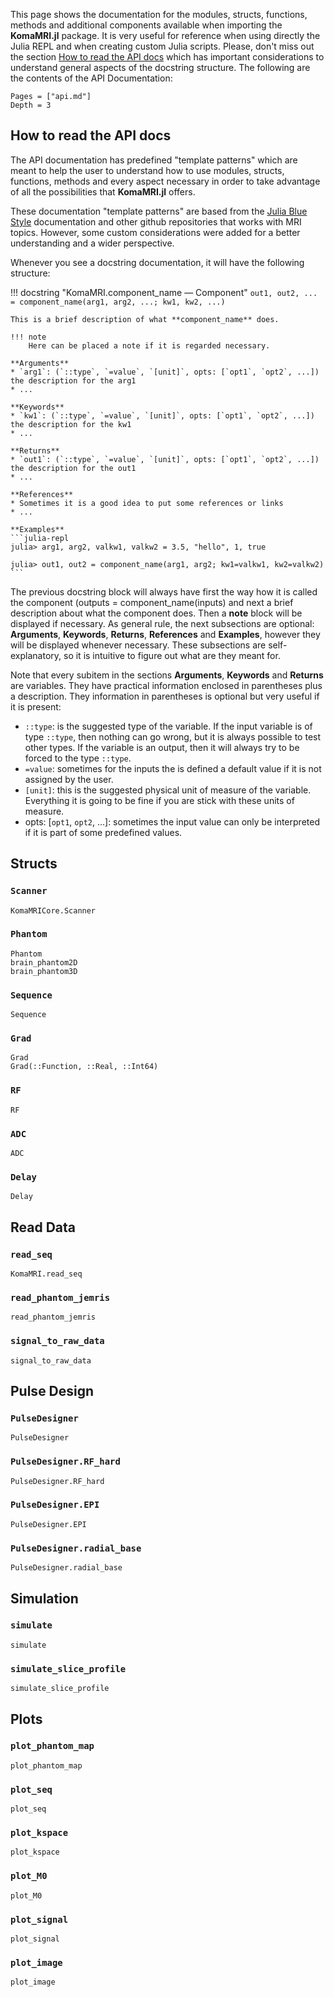 
This page shows the documentation for the modules, structs, functions, methods and additional components available when importing the **KomaMRI.jl** package. It is very useful for reference when using directly the Julia REPL and when creating custom Julia scripts. Please, don't miss out the section [How to read the API docs](api.md#How-to-read-the-API-docs) which has important considerations to understand general aspects of the docstring structure. The following are the contents of the API Documentation:

```@contents
Pages = ["api.md"]
Depth = 3
```

## How to read the API docs

The API documentation has predefined "template patterns" which are meant to help the user to understand how to use modules, structs, functions, methods and every aspect necessary in order to take advantage of all the possibilities that **KomaMRI.jl** offers.

These documentation "template patterns" are based from the [Julia Blue Style](https://github.com/invenia/BlueStyle) documentation and other github repositories that works with MRI topics. However, some custom considerations were added for a better understanding and a wider perspective.

Whenever you see a docstring documentation, it will have the following structure:

!!! docstring "KomaMRI.component_name — Component"
    ```
    out1, out2, ... = component_name(arg1, arg2, ...; kw1, kw2, ...)
    ```

    This is a brief description of what **component_name** does.

    !!! note
        Here can be placed a note if it is regarded necessary.
    
    **Arguments**
    * `arg1`: (`::type`, `=value`, `[unit]`, opts: [`opt1`, `opt2`, ...]) the description for the arg1
    * ...
    
    **Keywords**
    * `kw1`: (`::type`, `=value`, `[unit]`, opts: [`opt1`, `opt2`, ...]) the description for the kw1
    * ...
    
    **Returns**
    * `out1`: (`::type`, `=value`, `[unit]`, opts: [`opt1`, `opt2`, ...]) the description for the out1
    * ...
    
    **References**
    * Sometimes it is a good idea to put some references or links
    * ...
    
    **Examples**
    ```julia-repl
    julia> arg1, arg2, valkw1, valkw2 = 3.5, "hello", 1, true

    julia> out1, out2 = component_name(arg1, arg2; kw1=valkw1, kw2=valkw2)
    ```

The previous docstring block will always have first the way how it is called the component (outputs = component_name(inputs) and next a brief description about what the component does. Then a **note** block will be displayed if necessary. As general rule, the next subsections are optional: **Arguments**, **Keywords**, **Returns**, **References** and **Examples**, however they will be displayed whenever necessary. These subsections are self-explanatory, so it is intuitive to figure out what are they meant for.

Note that every subitem in the sections **Arguments**, **Keywords** and **Returns** are variables. They have practical information enclosed in parentheses plus a description. They information in parentheses is optional but very useful if it is present:
* `::type`: is the suggested type of the variable. If the input variable is of type `::type`, then nothing can go wrong, but it is always possible to test other types. If the variable is an output, then it will always try to be forced to the type `::type`.
* `=value`: sometimes for the inputs the is defined a default value if it is not assigned by the user.
* `[unit]`: this is the suggested physical unit of measure of the variable. Everything it is going to be fine if you are stick with these units of measure.
* opts: [`opt1`, `opt2`, ...]: sometimes the input value can only be interpreted if it is part of some predefined values.

## Structs

### `Scanner`
```@docs
KomaMRICore.Scanner
```

### `Phantom`
```@docs
Phantom
brain_phantom2D
brain_phantom3D
```

### `Sequence`
```@docs
Sequence
```

### `Grad`
```@docs
Grad
Grad(::Function, ::Real, ::Int64)
```

### `RF`
```@docs
RF
```

### `ADC`
```@docs
ADC
```

### `Delay`
```@docs
Delay
```

## Read Data

### `read_seq`
```@docs
KomaMRI.read_seq
```

### `read_phantom_jemris`
```@docs
read_phantom_jemris
```

### `signal_to_raw_data`
```@docs
signal_to_raw_data
```

## Pulse Design

### `PulseDesigner`
```@docs
PulseDesigner
```

### `PulseDesigner.RF_hard`
```@docs
PulseDesigner.RF_hard
```

### `PulseDesigner.EPI`
```@docs
PulseDesigner.EPI
```

### `PulseDesigner.radial_base`
```@docs
PulseDesigner.radial_base
```

## Simulation

### `simulate`
```@docs
simulate
```

### `simulate_slice_profile`
```@docs
simulate_slice_profile
```

## Plots

### `plot_phantom_map`
```@docs
plot_phantom_map
```

### `plot_seq`
```@docs
plot_seq
```

### `plot_kspace`
```@docs
plot_kspace
```

### `plot_M0`
```@docs
plot_M0
```

### `plot_signal`
```@docs
plot_signal
```

### `plot_image`
```@docs
plot_image
```
